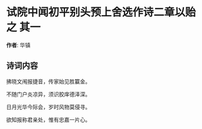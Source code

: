 # 试院中闻初平别头预上舍选作诗二章以贻之  其一

**作者**: 华镇

## 诗词内容

拂晓文闱报捷音，传家始见胜籯金。

不随门户炎凉异，须识胶庠德泽深。

日月光华今际会，岁时风物莫侵寻。

欲知报称君亲处，惟有忠嘉一片心。

